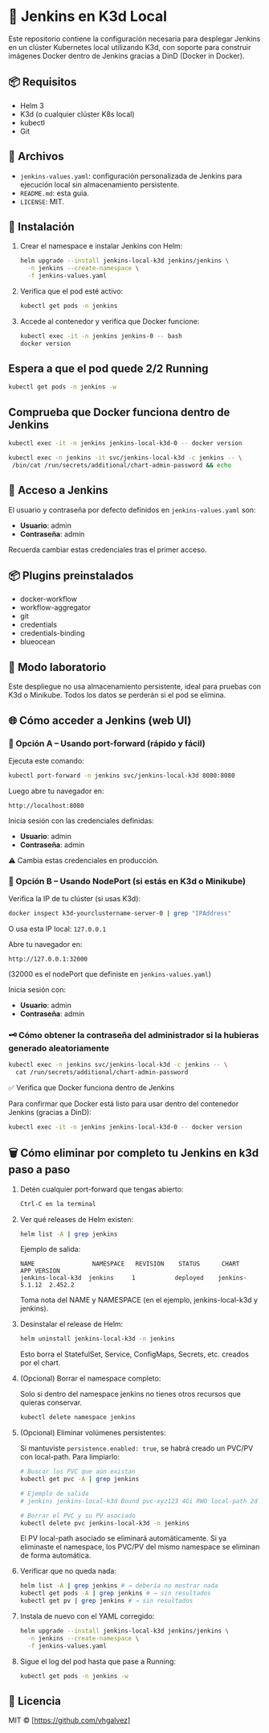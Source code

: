 # 🧪 Jenkins en K3d Local

Este repositorio contiene la configuración necesaria para desplegar Jenkins en un clúster Kubernetes local utilizando K3d, con soporte para construir imágenes Docker dentro de Jenkins gracias a DinD (Docker in Docker).

## 📦 Requisitos

- Helm 3
- K3d (o cualquier clúster K8s local)
- kubectl
- Git

## 📁 Archivos

- `jenkins-values.yaml`: configuración personalizada de Jenkins para ejecución local sin almacenamiento persistente.
- `README.md`: esta guía.
- `LICENSE`: MIT.

## 🚀 Instalación

1. Crear el namespace e instalar Jenkins con Helm:

   ```bash
   helm upgrade --install jenkins-local-k3d jenkins/jenkins \
     -n jenkins --create-namespace \
     -f jenkins-values.yaml
   ```

2. Verifica que el pod esté activo:

   ```bash
   kubectl get pods -n jenkins
   ```

3. Accede al contenedor y verifica que Docker funcione:

   ```bash
   kubectl exec -it -n jenkins jenkins-0 -- bash
   docker version
   ```

## Espera a que el pod quede 2/2 Running

```bash
kubectl get pods -n jenkins -w
```

## Comprueba que Docker funciona dentro de Jenkins

```bash
kubectl exec -it -n jenkins jenkins-local-k3d-0 -- docker version
```

```bash
kubectl exec -n jenkins -it svc/jenkins-local-k3d -c jenkins -- \
 /bin/cat /run/secrets/additional/chart-admin-password && echo
```

## 🔐 Acceso a Jenkins

El usuario y contraseña por defecto definidos en `jenkins-values.yaml` son:

- **Usuario**: admin
- **Contraseña**: admin

Recuerda cambiar estas credenciales tras el primer acceso.

## 📦 Plugins preinstalados

- docker-workflow
- workflow-aggregator
- git
- credentials
- credentials-binding
- blueocean

## 🧪 Modo laboratorio

Este despliegue no usa almacenamiento persistente, ideal para pruebas con K3d o Minikube. Todos los datos se perderán si el pod se elimina.

## 🌐 Cómo acceder a Jenkins (web UI)

### 🧩 Opción A – Usando port-forward (rápido y fácil)

Ejecuta este comando:

```bash
kubectl port-forward -n jenkins svc/jenkins-local-k3d 8080:8080
```

Luego abre tu navegador en:

```text
http://localhost:8080
```

Inicia sesión con las credenciales definidas:

- **Usuario**: admin
- **Contraseña**: admin

⚠️ Cambia estas credenciales en producción.

### 🧩 Opción B – Usando NodePort (si estás en K3d o Minikube)

Verifica la IP de tu clúster (si usas K3d):

```bash
docker inspect k3d-yourclustername-server-0 | grep "IPAddress"
```

O usa esta IP local: `127.0.0.1`

Abre tu navegador en:

```text
http://127.0.0.1:32000
```

(32000 es el nodePort que definiste en `jenkins-values.yaml`)

Inicia sesión con:

- **Usuario**: admin
- **Contraseña**: admin

### 🗝️ Cómo obtener la contraseña del administrador si la hubieras generado aleatoriamente

```bash
kubectl exec -n jenkins svc/jenkins-local-k3d -c jenkins -- \
  cat /run/secrets/additional/chart-admin-password
```

✅ Verifica que Docker funciona dentro de Jenkins

Para confirmar que Docker está listo para usar dentro del contenedor Jenkins (gracias a DinD):

```bash
kubectl exec -it -n jenkins jenkins-local-k3d-0 -- docker version
```

## 🗑 Cómo eliminar por completo tu Jenkins en k3d paso a paso

1. Detén cualquier port-forward que tengas abierto:

    ```bash
    Ctrl-C en la terminal
    ```

2. Ver qué releases de Helm existen:

    ```bash
    helm list -A | grep jenkins
    ```

    Ejemplo de salida:

    ```
    NAME                NAMESPACE   REVISION    STATUS      CHART           APP VERSION
    jenkins-local-k3d  jenkins     1           deployed    jenkins-5.1.12  2.452.2
    ```

    Toma nota del NAME y NAMESPACE (en el ejemplo, jenkins-local-k3d y jenkins).

3. Desinstalar el release de Helm:

    ```bash
    helm uninstall jenkins-local-k3d -n jenkins
    ```

    Esto borra el StatefulSet, Service, ConfigMaps, Secrets, etc. creados por el chart.

4. (Opcional) Borrar el namespace completo:

    Solo si dentro del namespace jenkins no tienes otros recursos que quieras conservar.

    ```bash
    kubectl delete namespace jenkins
    ```

5. (Opcional) Eliminar volúmenes persistentes:

    Si mantuviste `persistence.enabled: true`, se habrá creado un PVC/PV con local-path. Para limpiarlo:

    ```bash
    # Buscar los PVC que aún existan
    kubectl get pvc -A | grep jenkins

    # Ejemplo de salida
    # jenkins jenkins-local-k3d Bound pvc-xyz123 4Gi RWO local-path 2d

    # Borrar el PVC y su PV asociado
    kubectl delete pvc jenkins-local-k3d -n jenkins
    ```

    El PV local-path asociado se eliminará automáticamente. Si ya eliminaste el namespace, los PVC/PV del mismo namespace se eliminan de forma automática.

6. Verificar que no queda nada:

    ```bash
    helm list -A | grep jenkins # → debería no mostrar nada
    kubectl get pods -A | grep jenkins # → sin resultados
    kubectl get pv | grep jenkins # → sin resultados
    ```

7. Instala de nuevo con el YAML corregido:

    ```bash
    helm upgrade --install jenkins-local-k3d jenkins/jenkins \
      -n jenkins --create-namespace \
      -f jenkins-values.yaml
    ```

8. Sigue el log del pod hasta que pase a Running:

    ```bash
    kubectl get pods -n jenkins -w
    ```

## 📜 Licencia

MIT © [https://github.com/vhgalvez]
